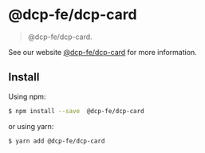 # @dcp-fe/dcp-card

> @dcp-fe/dcp-card.

See our website [@dcp-fe/dcp-card](https://procomponent.ant.design/) for more information.

## Install

Using npm:

```bash
$ npm install --save  @dcp-fe/dcp-card
```

or using yarn:

```bash
$ yarn add @dcp-fe/dcp-card
```
